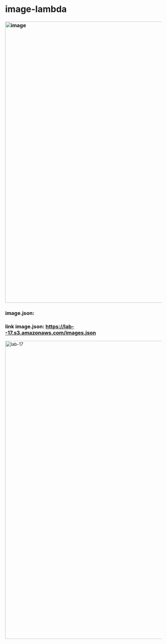 
# image-lambda


### <img width="902" alt="image" src="https://github.com/FarrahYasin/image-lambda/assets/117269271/234f5018-d0ab-457f-a11d-402925ca4b2e">

### image.json:
### link image.json:  https://lab--17.s3.amazonaws.com/images.json

<img width="956" alt="lab-17" src="https://github.com/FarrahYasin/image-lambda/assets/117269271/6ba13223-0220-4929-a46b-b6a035a825bc">


